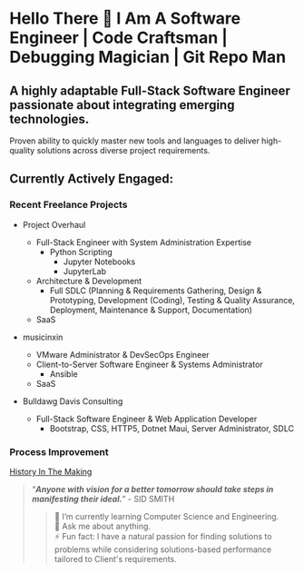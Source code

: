 # Hello There 👋 I Am A Software Engineer | Code Craftsman | Debugging Magician | Git Repo Man

## A highly adaptable Full-Stack Software Engineer passionate about integrating emerging technologies. 

Proven ability to quickly master new tools and languages to deliver high-quality solutions across diverse project requirements. 

## Currently Actively Engaged:

### Recent Freelance Projects

* Project Overhaul
    * Full-Stack Engineer with System Administration Expertise
      * Python Scripting
        * Jupyter Notebooks
        * JupyterLab
    * Architecture & Development
        * Full SDLC (Planning & Requirements Gathering, Design & Prototyping, Development (Coding), Testing & Quality Assurance, Deployment, Maintenance & Support, Documentation)
    * SaaS
    
* musicinxin
    * VMware Administrator & DevSecOps Engineer
    * Client-to-Server Software Engineer & Systems Administrator
      * Ansible 
    * SaaS
* Bulldawg Davis Consulting
  * Full-Stack Software Engineer & Web Application Developer
    * Bootstrap, CSS, HTTP5, Dotnet Maui, Server Administrator, SDLC

### Process Improvement

[History In The Making](https://uapbnews.wordpress.com/2016/09/12/hbcu-all-star-seeks-to-add-more-uapb-students-to-the-roster/)
<!-- INSERT CONGRESSIONAL SHOUTOUT ONCE FILE IS FOUND -->

> “**_Anyone with vision for a better tomorrow should take steps in manifesting their ideal._**” - SID SMITH
>> 🌱 I’m currently learning Computer Science and Engineering. <br />
>> 💬 Ask me about anything. <br />
>> ⚡ Fun fact: I have a natural passion for finding solutions to problems while considering solutions-based performance tailored to Client's requirements. <br />
